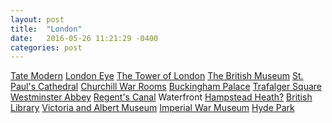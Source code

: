 ```yaml
---
layout: post
title:  "London"
date:   2016-05-26 11:21:29 -0400
categories: post
---
```


<html>
<body>
<font>

<a href="http://www.tate.org.uk/visit/tate-modern">Tate Modern</a>
<a href="https://www.londoneye.com/">London Eye</a>
<a href="http://www.hrp.org.uk/tower-of-london/">The Tower of London</a>
<a href="http://www.britishmuseum.org/">The British Museum</a>
<a href="https://www.stpauls.co.uk/">St. Paul's Cathedral</a>
<a href="http://www.iwm.org.uk/visits/churchill-war-rooms">Churchill War Rooms</a>
<a href="https://www.royal.uk/royal-residences-buckingham-palace">Buckingham Palace</a>
<a href="https://www.london.gov.uk/about-us/our-building-and-squares/trafalgar-square">Trafalger Square</a>
<a href="http://www.westminster-abbey.org/">Westminster Abbey</a>
<a href="http://www.visitlondon.com/discover-london/london-areas/central/regents-canal">Regent's Canal</a>
Waterfront
<a href="http://www.cityoflondon.gov.uk/things-to-do/green-spaces/hampstead-heath/Pages/default.aspx">Hampstead Heath?</a>
<a href="http://www.bl.uk/">British Library</a>
<a href="https://www.vam.ac.uk/">Victoria and Albert Museum</a>
<a href="http://www.iwm.org.uk/">Imperial War Museum</a>
<a href="https://www.royalparks.org.uk/parks/hyde-park">Hyde Park</a>

</font>
</body>
</html>
